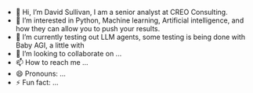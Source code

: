 - 👋 Hi, I’m David Sullivan, I am a senior analyst at CREO Consulting.
- 👀 I’m interested in Python, Machine learning, Artificial intelligence, and how they can allow you to push your results. 
- 🌱 I’m currently testing out LLM agents, some testing is being done with Baby AGI, a little with 
- 💞️ I’m looking to collaborate on ...
- 📫 How to reach me ...
- 😄 Pronouns: ...
- ⚡ Fun fact: ...

<!---
DsullivanCREO/DsullivanCREO is a ✨ special ✨ repository because its `README.md` (this file) appears on your GitHub profile.
You can click the Preview link to take a look at your changes.
--->
